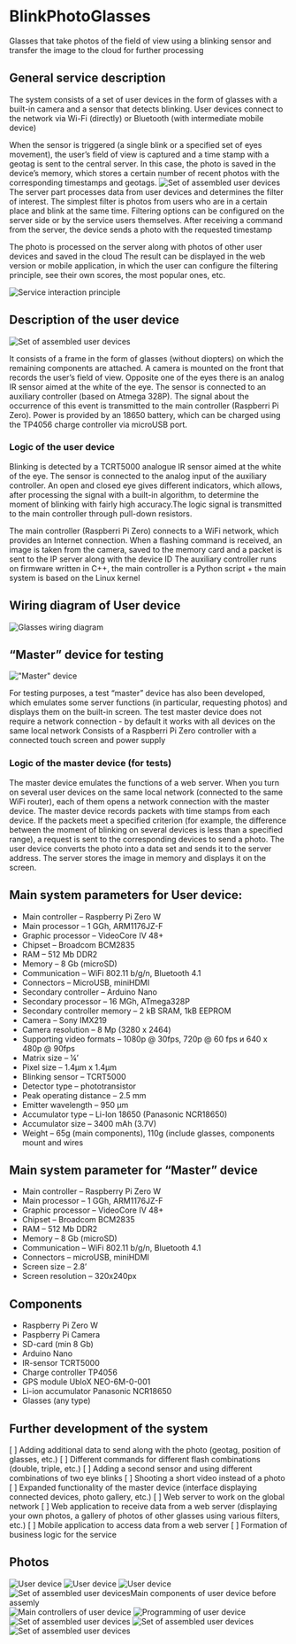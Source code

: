 # BlinkPhotoGlasses
Glasses that take photos of the field of view using a blinking sensor and transfer the image to the cloud for further processing

## General service description

The system consists of a set of user devices in the form of glasses with a built-in camera and a sensor that detects blinking.
User devices connect to the network via Wi-Fi (directly) or Bluetooth (with intermediate mobile device)

When the sensor is triggered (a single blink or a specified set of eyes movement), the user’s field of view is captured and a time stamp with a geotag is sent to the central server. In this case, the photo is saved in the device’s memory, which stores a certain number of recent photos with the corresponding timestamps and geotags.
![Set of assembled user devices](https://github.com/Brabn/BlinkPhotoGlasses/blob/main/Photos/BlinkPhotoGlasses.User_device2.jpg)
The server part processes data from user devices and determines the filter of interest. The simplest filter is photos from users who are in a certain place and blink at the same time. Filtering options can be configured on the server side or by the service users themselves.
After receiving a command from the server, the device sends a photo with the requested timestamp

The photo is processed on the server along with photos of other user devices and saved in the cloud
The result can be displayed in the web version or mobile application, in which the user can configure the filtering principle, see their own scores, the most popular ones, etc.

![Service interaction principle](https://github.com/Brabn/BlinkPhotoGlasses/blob/main/Wiring_diagram/BlinkPhotoGlasses.Interaction_diagram.jpg)


## Description of the user device 
![Set of assembled user devices](https://github.com/Brabn/BlinkPhotoGlasses/blob/main/Photos/BlinkPhotoGlasses.User_devicesX6_2.jpg)

It consists of a frame in the form of glasses (without diopters) on which the remaining components are attached. A camera is mounted on the front that records the user’s field of view. Opposite one of the eyes there is an analog IR sensor aimed at the white of the eye. The sensor is connected to an auxiliary controller (based on Atmega 328P). The signal about the occurrence of this event is transmitted to the main controller (Raspberri Pi Zero). Power is provided by an 18650 battery, which can be charged using the TP4056 charge controller via microUSB port.

### Logic of the user device
Blinking is detected by a TCRT5000 analogue IR sensor aimed at the white of the eye. The sensor is connected to the analog input of the auxiliary controller. An open and closed eye gives different indicators, which allows, after processing the signal with a built-in algorithm, to determine the moment of blinking with fairly high accuracy.The logic signal is transmitted to the main controller through pull-down resistors.

The main controller (Raspberri Pi Zero) connects to a WiFi network, which provides an Internet connection. 
When a flashing command is received, an image is taken from the camera, saved to the memory card and a packet is sent to the IP server along with the device ID
The auxiliary controller runs on firmware written in C++, the main controller is a Python script + the main system is based on the Linux kernel

## Wiring diagram of User device
![Glasses wiring diagram](https://github.com/Brabn/BlinkPhotoGlasses/blob/main/Wiring_diagram/BlinkPhotoGlasses.Wiring_diagram.png)
 

## “Master” device for testing

!["Master" device](https://github.com/Brabn/BlinkPhotoGlasses/blob/main/Photos/BlinkPhotoGlasses.Master_device.jpg)

For testing purposes, a test “master” device has also been developed, which emulates some server functions (in particular, requesting photos) and displays them on the built-in screen. The test master device does not require a network connection - by default it works with all devices on the same local network
Consists of a Raspberri Pi Zero controller with a connected touch screen and power supply
### Logic of the master device (for tests)

The master device emulates the functions of a web server. When you turn on several user devices on the same local network (connected to the same WiFi router), each of them opens a network connection with the master device. The master device records packets with time stamps from each device. If the packets meet a specified criterion (for example, the difference between the moment of blinking on several devices is less than a specified range), a request is sent to the corresponding devices to send a photo. The user device converts the photo into a data set and sends it to the server address. The server stores the image in memory and displays it on the screen.
 
## Main system parameters for User device:
* Main controller 		– Raspberry Pi Zero W 
* Main processor 		– 1 GGh, ARM1176JZ-F
* Graphic processor 		– VideoCore IV	48+
* Chipset 			– Broadcom BCM2835 
* RAM 				– 512 Mb DDR2
* Memory 			– 8 Gb (microSD) 
* Communication 		– WiFi 802.11 b/g/n, Bluetooth 4.1 
* Connectors			– MicroUSB, miniHDMI
* Secondary controller		– Arduino Nano
* Secondary processor 		– 16 MGh, ATmega328P
* Secondary controller memory	– 2 kB SRAM, 1kB EEPROM
* Camera 			– Sony IMX219
* Camera resolution		– 8 Mp (3280 х 2464)
* Supporting video formats	– 1080р @ 30fps, 720p @ 60 fps и 640 х 480p @ 90fps
* Matrix size			– ¼’
* Pixel size			– 1.4μm х 1.4μm 
* Blinking sensor		– TCRT5000
* Detector type			– phototransistor
* Peak operating distance	– 2.5 mm
* Emitter wavelength		– 950 μm
* Accumulator type		– Li-Ion 18650 (Panasonic NCR18650)
* Accumulator size 		– 3400 mAh (3.7V) 
* Weight			– 65g (main components), 110g (include glasses, components mount and wires

## Main system parameter for “Master” device
* Main controller		– Raspberry Pi Zero W
* Main processor		– 1 GGh, ARM1176JZ-F 
* Graphic processor		– VideoCore IV	48+
* Chipset			– Broadcom BCM2835 
* RAM				– 512 Mb DDR2
* Memory			– 8 Gb (microSD)
* Communication			– WiFi 802.11 b/g/n, Bluetooth 4.1
* Connectors			– microUSB, miniHDMI
* Screen size			– 2.8’
* Screen resolution		– 320x240px

## Components
* Raspberry Pi Zero W
* Paspberry Pi Camera
* SD-card (min 8 Gb)
* Arduino Nano
* IR-sensor TCRT5000
* Charge controller TP4056
* GPS module UbloX NEO-6M-0-001
* Li-ion accumulator Panasonic NCR18650
* Glasses (any type)

## Further development of the system

[ ] Adding additional data to send along with the photo (geotag, position of glasses, etc.)
[ ] Different commands for different flash combinations (double, triple, etc.)
[ ] Adding a second sensor and using different combinations of two eye blinks
[ ] Shooting a short video instead of a photo
[ ] Expanded functionality of the master device (interface displaying connected devices, photo gallery, etc.)
[ ] Web server to work on the global network
[ ] Web application to receive data from a web server (displaying your own photos, a gallery of photos of other glasses using various filters, etc.)
[ ] Mobile application to access data from a web server
[ ] Formation of business logic for the service
 
## Photos
![User device](https://github.com/Brabn/BlinkPhotoGlasses/blob/main/Photos/BlinkPhotoGlasses.User_device.jpg)
![User device](https://github.com/Brabn/BlinkPhotoGlasses/blob/main/Photos/BlinkPhotoGlasses.User_device2.jpg)
![User device](https://github.com/Brabn/BlinkPhotoGlasses/blob/main/Photos/BlinkPhotoGlasses.User_device3.jpg)
![Set of assembled user devicesMain components of user device before assemly](https://github.com/Brabn/BlinkPhotoGlasses/blob/main/Photos/BlinkPhotoGlasses.Components.jpg)
![Main controllers of user device](https://github.com/Brabn/BlinkPhotoGlasses/blob/main/Photos/BlinkPhotoGlasses.MainComponents.jpg)
![Programming of user device](https://github.com/Brabn/BlinkPhotoGlasses/blob/main/Photos/BlinkPhotoGlasses.Controllers_Programming.jpg)
![Set of assembled user devices](https://github.com/Brabn/BlinkPhotoGlasses/blob/main/Photos/BlinkPhotoGlasses.User_devicesX2.jpg)
![Set of assembled user devices](https://github.com/Brabn/BlinkPhotoGlasses/blob/main/Photos/BlinkPhotoGlasses.User_devicesX6.jpg)
![Set of assembled user devices](https://github.com/Brabn/BlinkPhotoGlasses/blob/main/Photos/BlinkPhotoGlasses.User_devicesX6_2.jpg)



 
 
 
 
 

